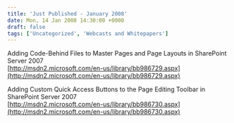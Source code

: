 ```yaml
---
title: 'Just Published - January 2008'
date: Mon, 14 Jan 2008 14:30:00 +0000
draft: false
tags: ['Uncategorized', 'Webcasts and Whitepapers']
---
```


Adding Code-Behind Files to Master Pages and Page Layouts in SharePoint Server 2007  
[http://msdn2.microsoft.com/en-us/library/bb986729.aspx](http://msdn2.microsoft.com/en-us/library/bb986729.aspx)  
  
Adding Custom Quick Access Buttons to the Page Editing Toolbar in SharePoint Server 2007  
[http://msdn2.microsoft.com/en-us/library/bb986730.aspx](http://msdn2.microsoft.com/en-us/library/bb986730.aspx)